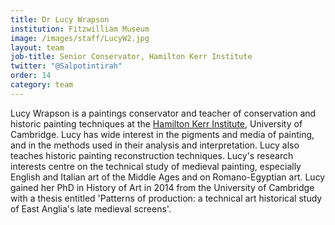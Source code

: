 ```yaml
---
title: Dr Lucy Wrapson
institution: Fitzwilliam Museum
image: /images/staff/LucyW2.jpg
layout: team
job-title: Senior Conservator, Hamilton Kerr Institute
twitter: "@Salpotintirah"
order: 14
category: team
---
```


Lucy Wrapson is a paintings conservator and teacher of conservation and historic painting techniques at the [Hamilton Kerr Institute](https://www.hki.fitzmuseum.cam.ac.uk), University of Cambridge. Lucy has wide interest in the pigments and media of painting, and in the methods used in their analysis and interpretation. Lucy also teaches historic painting reconstruction techniques. Lucy's research interests centre on the technical study of medieval painting, especially English and Italian art of the Middle Ages and on Romano-Egyptian art. Lucy gained her PhD in History of Art in 2014 from the University of Cambridge with a thesis entitled 'Patterns of production: a technical art historical study of East Anglia's late medieval screens'.
